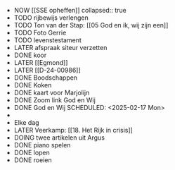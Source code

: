 - NOW [[SSE opheffen]]
  collapsed:: true
- TODO rijbewijs verlengen
- TODO Ton van der Stap: [[05 God en ik, wij zijn een]]
- TODO Foto Gerrie
- TODO levenstestament
- LATER afspraak siteur verzetten
- DONE koor
- LATER [[Egmond]]
- LATER [[D-24-00986]]
- DONE Boodschappen
- DONE Koken
- DONE kaart voor Marjolijn
- DONE Zoom link God en Wij
- DONE God en Wij
  SCHEDULED: <2025-02-17 Mon>
-
- Elke dag
- LATER Veerkamp: [[18. Het Rijk in crisis]]
- DOING twee artikelen uit Argus
- DONE piano spelen
- DONE lopen
- DONE roeien